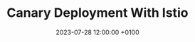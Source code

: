 ---
layout: post
title:  "Canary Deployment With Istio"
date:   2023-07-28 12:00:00 +0100
categories: developement istio 
short_intro: "Lorem ipsum dolor sit amet, consectetur adipiscing elit. Etiam eget ligula eu lectus lobortis condimentum. Aliquam nonummy auctor massa."
---